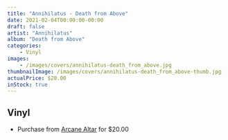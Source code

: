 ```yaml
---
title: "Annihilatus - Death from Above"
date: 2021-02-04T00:00:00-00:00
draft: false
artist: "Annihilatus"
album: "Death from Above"
categories:
    - Vinyl
images:
    - /images/covers/annihilatus-death_from_above.jpg
thumbnailImage: /images/covers/annihilatus-death_from_above-thumb.jpg
actualPrice: $20.00
inStock: true
---
```


## Vinyl
* Purchase from [Arcane Altar](https://arcanealtar.bigcartel.com/product/annihilatus-death-from-above-12-lp) for $20.00
